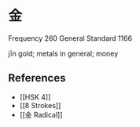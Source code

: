 # 金
Frequency 260
General Standard 1166

jīn
gold; metals in general; money

## References
- [[HSK 4]]
- [[8 Strokes]]
- [[金 Radical]]
